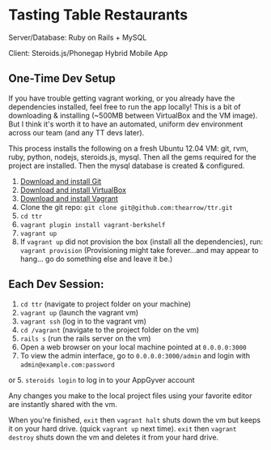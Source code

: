 Tasting Table Restaurants
=====
Server/Database: Ruby on Rails + MySQL

Client: Steroids.js/Phonegap Hybrid Mobile App


One-Time Dev Setup
-----
If you have trouble getting vagrant working, or you already have the dependencies installed, feel free to run the app locally!
This is a bit of downloading & installing (~500MB between VirtualBox and the VM image).
But I think it's worth it to have an automated, uniform dev environment across our team (and any TT devs later).


This process installs the following on a fresh Ubuntu 12.04 VM:
git, rvm, ruby, python, nodejs, steroids.js, mysql.
Then all the gems required for the project are installed.
Then the mysql database is created & configured.

1. [Download and install Git](http://git-scm.com/downloads)
2. [Download and install VirtualBox](https://www.virtualbox.org/wiki/Downloads)
3. [Download and install Vagrant](http://downloads.vagrantup.com/)
4. Clone the git repo: `git clone git@github.com:thearrow/ttr.git`
5. `cd ttr`
6. `vagrant plugin install vagrant-berkshelf`
7. `vagrant up`
8. If `vagrant up` did not provision the box (install all the dependencies), run: `vagrant provision`
(Provisioning might take forever...and may appear to hang... go do something else and leave it be.)


Each Dev Session:
-----
1. `cd ttr` (navigate to project folder on your machine)
2. `vagrant up` (launch the vagrant vm)
3. `vagrant ssh` (log in to the vagrant vm)
4. `cd /vagrant` (navigate to the project folder on the vm)
5. `rails s` (run the rails server on the vm)
6. Open a web browser on your local machine pointed at `0.0.0.0:3000`
7. To view the admin interface, go to `0.0.0.0:3000/admin` and login with `admin@example.com:password`

or
5. `steroids login` to log in to your AppGyver account

Any changes you make to the local project files using your favorite editor are instantly shared with the vm.

When you're finished, `exit` then `vagrant halt` shuts down the vm but keeps it on your hard drive. (quick `vagrant up` next time).
`exit` then `vagrant destroy` shuts down the vm and deletes it from your hard drive.